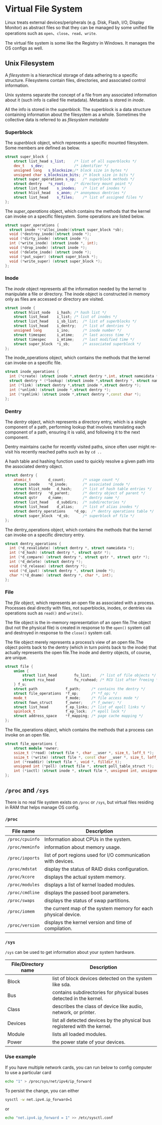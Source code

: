 # Virtual File System

Linux treats external devices/peripherals (e.g. Disk, Flash, I/O, Display Monitor) as abstract files so that they can be managed by some unified file operations such as `open`、`close`、`read`、`write`.

The virtual file system is some like the Registry in Windows. It manages the OS configs as well.

## Unix Filesystem

A *filesystem* is a hierarchical storage of data adhering to a specific structure. Filesystems contain files, directories, and associated control information.

Unix systems separate the concept of a file from any associated information about it (such info is called file metadata). Metadata is stored in *inode*.

All the info is stored in the *superblock*. The superblock is a data structure containing information
about the filesystem as a whole. Sometimes the collective data is referred to as *filesystem metadata*


### Superblock

The *superblock* object, which represents a specific mounted filesystem.
Some members are defined as below.

```cpp
struct super_block {
    struct list_head s_list;    /* list of all superblocks */
    dev_t   s_dev;              /* identifier */
    unsigned long   s_blocksize;/* block size in bytes */
    unsigned char s_blocksize_bits; /* block size in bits */
    struct super_operations s_op;   /* superblock methods */
    struct dentry   *s_root;    /* directory mount point */
    struct list_head    s_inodes;   /* list of inodes */
    struct hlist_head   s_anon; /* anonymous dentries */
    struct list_head    s_files;    /* list of assigned files */
};
```

The *super_operations* object, which contains the methods that the kernel can invoke on a specific filesystem.
Some operations are listed below.
```cpp
struct super_operations {
  struct inode *(*alloc_inode)(struct super_block *sb);
  void (*destroy_inode)(struct inode *);
  void (*dirty_inode) (struct inode *);
  int (*write_inode) (struct inode *, int);
  void (*drop_inode) (struct inode *);
  void (*delete_inode) (struct inode *);
  void (*put_super) (struct super_block *);
  void (*write_super) (struct super_block *);
};
```

### Inode

The *inode* object represents all the information needed by the kernel to manipulate a file or directory. The inode object is constructed in memory only as files are accessed or directory are visited.
```cpp
struct inode {
    struct hlist_node   i_hash; /* hash list */
    struct list_head    i_list; /* list of inodes */
    struct list_head    i_sb_list;  /* list of superblocks */
    struct list_head    i_dentry;   /* list of dentries */
    unsigned long       i_ino;      /* inode number */
    struct timespec     i_atime;    /* last access time */
    struct timespec     i_mtime;    /* last modified time */
    struct super_block  *i_sb;      /* associated superblock */
};
```

The inode_operations object, which contains the methods that the kernel can invoke on a specific file.
```cpp
struct inode_operations {
  int (*create) (struct inode *,struct dentry *,int, struct nameidata *);
  struct dentry * (*lookup) (struct inode *,struct dentry *, struct nameidata *);
  int (*link) (struct dentry *,struct inode *,struct dentry *);
  int (*unlink) (struct inode *,struct dentry *);
  int (*symlink) (struct inode *,struct dentry *,const char *);
};
```

### Dentry

The *dentry* object, which represents a directory entry, which is a single component of a path, performing lookup that involves translating each component of a path, ensuring it is valid, and following it to the next component.

Dentry maintains cache for recently visited paths, since often user might re-visit his recently reached paths such as by `cd ..` 

A hash table and hashing function used to quickly resolve a given path into the associated dentry object.
```cpp
struct dentry {
    atomic_t        d_count;        /* usage count */
    struct inode    *d_inode;       /* associated inode */
    struct hlist_node   d_hash;     /* list of hash table entries */
    struct dentry   *d_parent;      /* dentry object of parent */
    struct qstr     d_name;         /* dentry name */
    struct list_head    d_subdirs;  /* subdirectories */
    struct list_head    d_alias;    /* list of alias inodes */
    struct dentry_operations    *d_op;  /* dentry operations table */
    struct super_block  *d_sb;      /* superblock of file */
};
```

The dentry_operations object, which contains the methods that the kernel can invoke on a specific directory entry.
```cpp
struct dentry_operations {
  int (*d_revalidate) (struct dentry *, struct nameidata *);
  int (*d_hash) (struct dentry *, struct qstr *);
  int (*d_compare) (struct dentry *, struct qstr *, struct qstr *);
  int (*d_delete) (struct dentry *);
  void (*d_release) (struct dentry *);
  void (*d_iput) (struct dentry *, struct inode *);
  char *(*d_dname) (struct dentry *, char *, int);
};
```

### File 

The *file* object, which represents an open file as associated with a process. Processes deal directly with files, not superblocks, inodes, or dentries via operations such as `read()` and `write()`.

The file object is the in-memory representation of an open file.The object (but not the physical file) is created in response to the `open()` system call and destroyed in
response to the `close()` system call.

The file object merely represents a process’s view of an open file.The object points back to the dentry (which in turn points back to the inode) that actually represents the open file.The inode and dentry objects, of course, are unique.

```cpp
struct file {
    union {
        struct list_head        fu_list;    /* list of file objects */
        struct rcu_head         fu_rcuhead; /* RCU list after freeing */
    } f_u;
    struct path             f_path;     /* contains the dentry */
    struct file_operations  *f_op;      /* *f_op; */
    mode_t                  f_mode;     /* file access mode */
    struct fown_struct      f_owner;    /* f_owner; */
    struct list_head        f_ep_links; /* list of epoll links */
    spinlock_t              f_ep_lock;  /* epoll lock */
    struct address_space    *f_mapping; /* page cache mapping */
};
```

The file_operations object, which contains the methods that a process can invoke on an open file.
```cpp
struct file_operations {
    struct module *owner;
    ssize_t (*read) (struct file *, char __user *, size_t, loff_t *);
    ssize_t (*write) (struct file *, const char __user *, size_t, loff_t *);
    int (*readdir) (struct file *, void *, filldir_t);
    unsigned int (*poll) (struct file *, struct poll_table_struct *);
    int (*ioctl) (struct inode *, struct file *, unsigned int, unsigned long);
};
```

## `/proc` and `/sys`

There is no real file system exists on `/proc` or `/sys`, but virtual files residing in RAM that helps manage OS config. 

### `/proc`

|File name|Description|
|-|-|
|`/proc/cpuinfo`|	Information about CPUs in the system.
|`/proc/meminfo`|	information about memory usage.
|`/proc/ioports`|	list of port regions used for I/O communication with devices.
|`/proc/mdstat`|	display the status of RAID disks configuration.
|`/proc/kcore`|	displays the actual system memory.
|`/proc/modules`|	displays a list of kernel loaded modules.
|`/proc/cmdline`|	displays the passed boot parameters.
|`/proc/swaps`|	displays the status of swap partitions.
|`/proc/iomem`|	the current map of the system memory for each physical device.
|`/proc/version`|	displays the kernel version and time of compilation.
### `/sys`

`/sys` can be used to get information about your system hardware.

|File/Directory name|Description|
|-|-|
|Block|	list of block devices detected on the system like sda.
|Bus|	contains subdirectories for physical buses detected in the kernel.
|Class|	describes the class of device like audio, network, or printer.
|Devices|	list all detected devices by the physical bus registered with the kernel.
|Module|	lists all loaded modules.
|Power|	the power state of your devices.

### Use example

If you have multiple network cards, you can run below to config computer to use a particular card
```bash
echo "1" > /proc/sys/net/ipv4/ip_forward
``` 

To persist the change, you can either
```bash
sysctl -w net.ipv4.ip_forward=1
```
or
```bash
echo "net.ipv4.ip_forward = 1" >> /etc/sysctl.conf
```